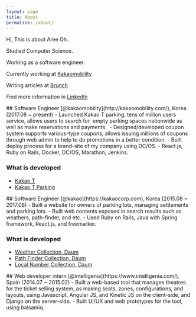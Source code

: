 ```yaml
---
layout: page
title: About
permalink: /about/
---
```


Hi, This is about Aree Oh.

Studied Computer Science.

Working as a software engineer.

Currently working at [Kakaomobility](https://www.kakaomobility.com)

Writing articles at [Brunch](https://brunch.co.kr/@aria-grande)

Find more information in [LinkedIn](https://www.linkedin.com/in/aree-oh)

<div id="kakaot-img" class="parallax"></div>
## Software Engineer [@kakaomobility](http://kakaomobility.com/), Korea (2017.08 ~ present)
- Launched Kakao T parking, tens of million users service, allows users to search for  empty parking spaces nationwide as well as make reservations and payments. 
- Designed/developed coupon system supports various-type coupons, allows issuing millions of coupons through web admin to help to do promotions in a better condition.
- Built deploy process for a brand-site of my company using DC/OS.
- React.js, Ruby on Rails, Docker, DC/OS, Marathon, Jenkins.

### What is developed
- [Kakao T](http://kakaomobility.com/kakaot/index.html)
- [Kakao T Parking](https://parking.kakao.com)

<div id="kakao-img" class="parallax"></div>
## Software Engineer [@kakao](https://kakaocorp.com), Korea (2015.08 ~ 2017.08)
- Built a website for owners of parking lots, managing settlements and parking lots.
- Built web contents exposed in search results such as weathers, path-finder, and etc.
- Used Ruby on Rails, Java with Spring framework, React.js, and freemarker.

### What is developed
- [Weather Collection, Daum](https://search.daum.net/search?w=tot&DA=JU5&q=%EC%98%A4%EB%8A%98+%EB%82%A0%EC%94%A8)
- [Path Finder Collection, Daum](https://m.search.daum.net/search?w=tot&DA=JU5&q=%EA%B8%B8%EC%B0%BE%EA%B8%B0)
- [Local Number Collection, Daum](https://search.daum.net/search?nil_suggest=btn&nil_ch=&rtupcoll=&w=tot&m=&f=&lpp=&DA=SBC&sug=&sq=&o=&sugo=&q=%EC%A7%80%EC%97%AD%EB%B2%88%ED%98%B8)

<div id="granada-img" class="parallax"></div>
## Web developer intern [@intelligenia](https://www.intelligenia.com/), Spain (2014.07 ~ 2015.02)
- Built a web-based tool that manages theatres for the ticket selling system, as making seats, zones, configurations, and layouts, using Javascript, Angular JS, and Kinetic JS on the client-side, and Django on the server-side.
- Built UI/UX and web prototypes for the tool, using balsamiq.
